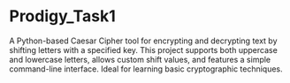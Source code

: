 # Prodigy_Task1
A Python-based Caesar Cipher tool for encrypting and decrypting text by shifting letters with a specified key. This project supports both uppercase and lowercase letters, allows custom shift values, and features a simple command-line interface. Ideal for learning basic cryptographic techniques.
